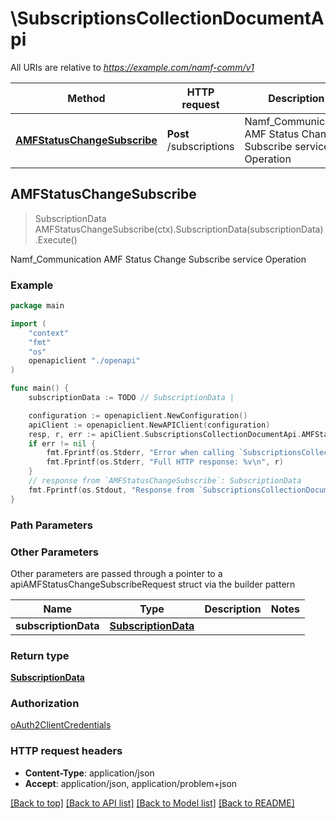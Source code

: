 # \SubscriptionsCollectionDocumentApi

All URIs are relative to *https://example.com/namf-comm/v1*

Method | HTTP request | Description
------------- | ------------- | -------------
[**AMFStatusChangeSubscribe**](SubscriptionsCollectionDocumentApi.md#AMFStatusChangeSubscribe) | **Post** /subscriptions | Namf_Communication AMF Status Change Subscribe service Operation



## AMFStatusChangeSubscribe

> SubscriptionData AMFStatusChangeSubscribe(ctx).SubscriptionData(subscriptionData).Execute()

Namf_Communication AMF Status Change Subscribe service Operation

### Example

```go
package main

import (
    "context"
    "fmt"
    "os"
    openapiclient "./openapi"
)

func main() {
    subscriptionData := TODO // SubscriptionData | 

    configuration := openapiclient.NewConfiguration()
    apiClient := openapiclient.NewAPIClient(configuration)
    resp, r, err := apiClient.SubscriptionsCollectionDocumentApi.AMFStatusChangeSubscribe(context.Background()).SubscriptionData(subscriptionData).Execute()
    if err != nil {
        fmt.Fprintf(os.Stderr, "Error when calling `SubscriptionsCollectionDocumentApi.AMFStatusChangeSubscribe``: %v\n", err)
        fmt.Fprintf(os.Stderr, "Full HTTP response: %v\n", r)
    }
    // response from `AMFStatusChangeSubscribe`: SubscriptionData
    fmt.Fprintf(os.Stdout, "Response from `SubscriptionsCollectionDocumentApi.AMFStatusChangeSubscribe`: %v\n", resp)
}
```

### Path Parameters



### Other Parameters

Other parameters are passed through a pointer to a apiAMFStatusChangeSubscribeRequest struct via the builder pattern


Name | Type | Description  | Notes
------------- | ------------- | ------------- | -------------
 **subscriptionData** | [**SubscriptionData**](SubscriptionData.md) |  | 

### Return type

[**SubscriptionData**](SubscriptionData.md)

### Authorization

[oAuth2ClientCredentials](../README.md#oAuth2ClientCredentials)

### HTTP request headers

- **Content-Type**: application/json
- **Accept**: application/json, application/problem+json

[[Back to top]](#) [[Back to API list]](../README.md#documentation-for-api-endpoints)
[[Back to Model list]](../README.md#documentation-for-models)
[[Back to README]](../README.md)

